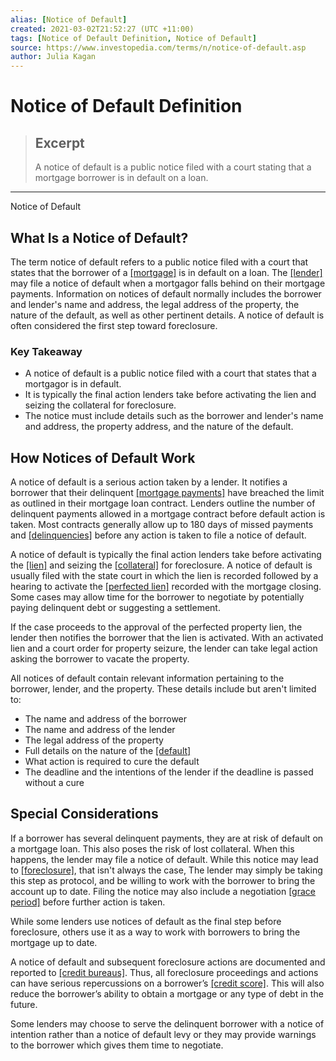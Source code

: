 ```yaml
---
alias: [Notice of Default]
created: 2021-03-02T21:52:27 (UTC +11:00)
tags: [Notice of Default Definition, Notice of Default]
source: https://www.investopedia.com/terms/n/notice-of-default.asp
author: Julia Kagan
---
```


# Notice of Default Definition

> ## Excerpt
> A notice of default is a public notice filed with a court stating that a mortgage borrower is in default on a loan.

---

Notice of Default
## What Is a Notice of Default?

The term notice of default refers to a public notice filed with a court that states that the borrower of a [[mortgage]](https://www.investopedia.com/terms/m/mortgage.asp) is in default on a loan. The [[lender]](https://www.investopedia.com/terms/l/lender.asp) may file a notice of default when a mortgagor falls behind on their mortgage payments. Information on notices of default normally includes the borrower and lender's name and address, the legal address of the property, the nature of the default, as well as other pertinent details. A notice of default is often considered the first step toward foreclosure.

### Key Takeaway

-   A notice of default is a public notice filed with a court that states that a mortgagor is in default.
-   It is typically the final action lenders take before activating the lien and seizing the collateral for foreclosure. 
-   The notice must include details such as the borrower and lender's name and address, the property address, and the nature of the default.

## How Notices of Default Work

A notice of default is a serious action taken by a lender. It notifies a borrower that their delinquent [[mortgage payments]](https://www.investopedia.com/mortgage/mortgage-rates/payment-structure/) have breached the limit as outlined in their mortgage loan contract. Lenders outline the number of delinquent payments allowed in a mortgage contract before default action is taken. Most contracts generally allow up to 180 days of missed payments and [[delinquencies]](https://www.investopedia.com/ask/answers/062315/what-are-differences-between-delinquency-and-default.asp) before any action is taken to file a notice of default.

A notice of default is typically the final action lenders take before activating the [[lien]](https://www.investopedia.com/terms/l/lien.asp) and seizing the [[collateral]](https://www.investopedia.com/terms/c/collateral.asp) for foreclosure. A notice of default is usually filed with the state court in which the lien is recorded followed by a hearing to activate the [[perfected lien]](https://www.investopedia.com/terms/p/perfected-lien.asp) recorded with the mortgage closing. Some cases may allow time for the borrower to negotiate by potentially paying delinquent debt or suggesting a settlement.

If the case proceeds to the approval of the perfected property lien, the lender then notifies the borrower that the lien is activated. With an activated lien and a court order for property seizure, the lender can take legal action asking the borrower to vacate the property.

All notices of default contain relevant information pertaining to the borrower, lender, and the property. These details include but aren't limited to:

-   The name and address of the borrower
-   The name and address of the lender
-   The legal address of the property
-   Full details on the nature of the [[default]](https://www.investopedia.com/terms/d/default2.asp)
-   What action is required to cure the default
-   The deadline and the intentions of the lender if the deadline is passed without a cure

## Special Considerations

If a borrower has several delinquent payments, they are at risk of default on a mortgage loan. This also poses the risk of lost collateral. When this happens, the lender may file a notice of default. While this notice may lead to [[foreclosure]](https://www.investopedia.com/terms/f/foreclosure.asp), that isn't always the case, The lender may simply be taking this step as protocol, and be willing to work with the borrower to bring the account up to date. Filing the notice may also include a negotiation [[grace period]](https://www.investopedia.com/terms/g/grace_period.asp) before further action is taken.

While some lenders use notices of default as the final step before foreclosure, others use it as a way to work with borrowers to bring the mortgage up to date.

A notice of default and subsequent foreclosure actions are documented and reported to [[credit bureaus]](https://www.investopedia.com/terms/c/creditbureau.asp). Thus, all foreclosure proceedings and actions can have serious repercussions on a borrower’s [[credit score]](https://www.investopedia.com/terms/c/credit_score.asp). This will also reduce the borrower’s ability to obtain a mortgage or any type of debt in the future.

Some lenders may choose to serve the delinquent borrower with a notice of intention rather than a notice of default levy or they may provide warnings to the borrower which gives them time to negotiate.
